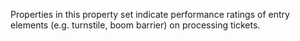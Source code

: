 Properties in this property set indicate performance ratings of entry elements (e.g. turnstile, boom barrier) on processing tickets.
